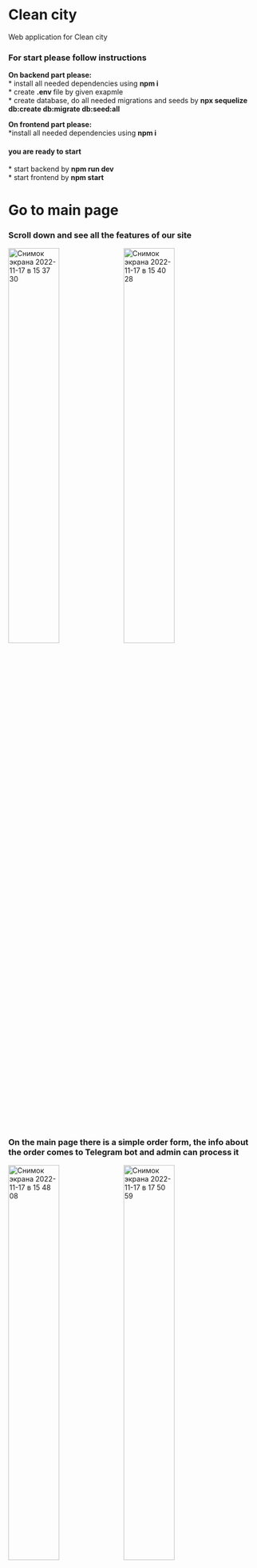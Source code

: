 # Clean city
Web application for Clean city
</br>
<h3>For start please follow instructions </h3>
<b>On backend part please:</b> <br/>
* install all needed dependencies using <b> npm i </b> <br/>
* create <b> .env </b> file by given exapmle <br/>
* create database, do all needed migrations and seeds by <b> npx sequelize db:create db:migrate db:seed:all </b> <br/>

<b>On frontend part please:</b> <br/>
*install all needed dependencies using <b> npm i </b> <br/>

<h4>you are ready to start</h4>
* start backend by <b>npm run dev</b> </br>
* start frontend by <b>npm start</b> </br>

# Go to main page
<h3>Scroll down and see all the features of our site</h3>
  <div>
<img width="45%" alt="Снимок экрана 2022-11-17 в 15 37 30" src="https://user-images.githubusercontent.com/109106989/202653080-3f35fb2c-285e-49d2-ba8b-f0ff92a2b2ef.png">
<img width="45%" alt="Снимок экрана 2022-11-17 в 15 40 28" src="https://user-images.githubusercontent.com/109106989/202653166-7c1d4d50-e615-4cc2-96cf-5c1fe991f389.png">
<div/>
<h3>On the main page there is a simple order form, the info about the order comes to Telegram bot and admin can process it</h3>
  <div>
<img width="45%" alt="Снимок экрана 2022-11-17 в 15 48 08" src="https://user-images.githubusercontent.com/109106989/202653295-ced5d4ee-7357-4878-aab0-f48155a12a72.png">
<img width="45%" alt="Снимок экрана 2022-11-17 в 17 50 59" src="https://user-images.githubusercontent.com/109106989/202653379-73dda676-bfa2-4f34-8a89-91faeda5611d.png">
    <div/>
    
<h3>Scroll down, you can see the average cost of cleaning, and dynamically updated users' feedback<h3/>
  <div>
<img width="45%" alt="Снимок экрана 2022-11-17 в 15 51 21" src="https://user-images.githubusercontent.com/109106989/202653459-b74a5f53-b09f-442a-ba69-64c698d79824.png">

<img width="45%" alt="Снимок экрана 2022-11-17 в 15 58 30" src="https://user-images.githubusercontent.com/109106989/202653490-a0e87e86-2e63-4838-9391-23679266116b.png">
<div/>

## Send the application
### <h3>A full order form is available for registered users, and there is also a form for non-standard situations<h3/>
  <div>
<img width="45%" alt="Снимок экрана 2022-11-17 в 16 02 19" src="https://user-images.githubusercontent.com/109106989/202653558-5aa3aef2-bb26-4af7-a5ab-56b6fab88f86.png">
<img width="45%" alt="Снимок экрана 2022-11-17 в 16 05 18" src="https://user-images.githubusercontent.com/109106989/202653621-20a29d70-abee-4e48-8b00-7d1d8895743d.png">
<div/>

## Registration and authorization
### <h3>You can sign in using the following Registration form and if you're already in the system you can log in using Login form <h3/>
  <div>
<img width="45%" alt="Снимок экрана 2022-11-17 в 16 39 25" src="https://user-images.githubusercontent.com/109106989/202653691-608d658c-d30b-435f-8e56-7f646fdbe673.png">
<img width="45%" alt="Снимок экрана 2022-11-17 в 16 36 58" src="https://user-images.githubusercontent.com/109106989/202653751-bca311cf-0396-4fd6-8838-c7399910709b.png">
<div/> 

## User cabinet  
### <h3>In the user's profile you can see your orders sorted by status, for completed orders there is a possibility to leave a feedback <h3/>
  <div>
<img width="45%" alt="Снимок экрана 2022-11-17 в 16 46 45" src="https://user-images.githubusercontent.com/109106989/202653823-c53175cc-242b-4f61-a00d-fed2037c54b0.png">
<img width="45%" alt="Снимок экрана 2022-11-17 в 16 46 27" src="https://user-images.githubusercontent.com/109106989/202653874-c260ae7e-ffd9-47ad-93aa-4ffdb861aed0.png">
 <div/>   
 
 ## Admin cabinet
 ### <h3>Admin can accept new orders, change the status of orders, review feedback and publish them </h3>
  <div>
<img width="45%" alt="Снимок экрана 2022-11-17 в 16 51 09" src="https://user-images.githubusercontent.com/109106989/202653938-e6acb5ac-49cb-449c-bdf2-35cab0235a35.png">
<div/>
